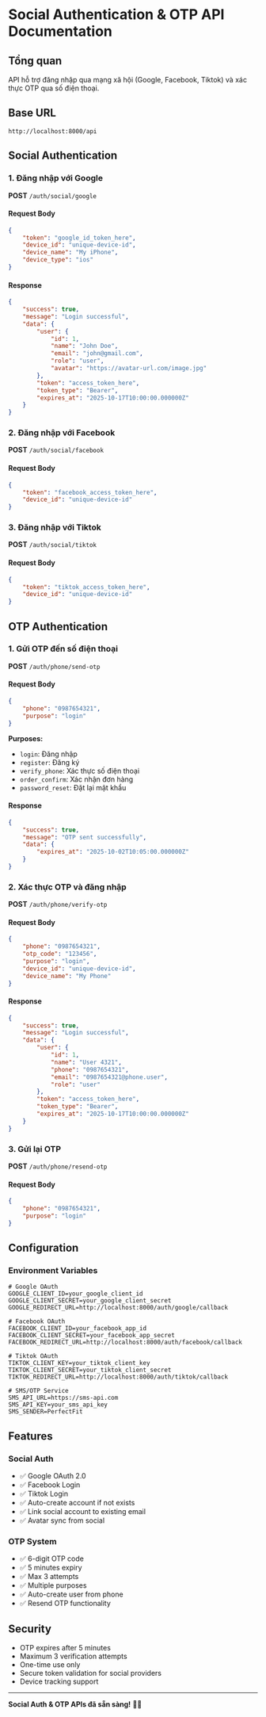 # Social Authentication & OTP API Documentation

## Tổng quan

API hỗ trợ đăng nhập qua mạng xã hội (Google, Facebook, Tiktok) và xác thực OTP qua số điện thoại.

## Base URL

```
http://localhost:8000/api
```

## Social Authentication

### 1. Đăng nhập với Google

**POST** `/auth/social/google`

#### Request Body

```json
{
    "token": "google_id_token_here",
    "device_id": "unique-device-id",
    "device_name": "My iPhone",
    "device_type": "ios"
}
```

#### Response

```json
{
    "success": true,
    "message": "Login successful",
    "data": {
        "user": {
            "id": 1,
            "name": "John Doe",
            "email": "john@gmail.com",
            "role": "user",
            "avatar": "https://avatar-url.com/image.jpg"
        },
        "token": "access_token_here",
        "token_type": "Bearer",
        "expires_at": "2025-10-17T10:00:00.000000Z"
    }
}
```

### 2. Đăng nhập với Facebook

**POST** `/auth/social/facebook`

#### Request Body

```json
{
    "token": "facebook_access_token_here",
    "device_id": "unique-device-id"
}
```

### 3. Đăng nhập với Tiktok

**POST** `/auth/social/tiktok`

#### Request Body

```json
{
    "token": "tiktok_access_token_here",
    "device_id": "unique-device-id"
}
```

## OTP Authentication

### 1. Gửi OTP đến số điện thoại

**POST** `/auth/phone/send-otp`

#### Request Body

```json
{
    "phone": "0987654321",
    "purpose": "login"
}
```

**Purposes:**
- `login`: Đăng nhập
- `register`: Đăng ký
- `verify_phone`: Xác thực số điện thoại
- `order_confirm`: Xác nhận đơn hàng
- `password_reset`: Đặt lại mật khẩu

#### Response

```json
{
    "success": true,
    "message": "OTP sent successfully",
    "data": {
        "expires_at": "2025-10-02T10:05:00.000000Z"
    }
}
```

### 2. Xác thực OTP và đăng nhập

**POST** `/auth/phone/verify-otp`

#### Request Body

```json
{
    "phone": "0987654321",
    "otp_code": "123456",
    "purpose": "login",
    "device_id": "unique-device-id",
    "device_name": "My Phone"
}
```

#### Response

```json
{
    "success": true,
    "message": "Login successful",
    "data": {
        "user": {
            "id": 1,
            "name": "User 4321",
            "phone": "0987654321",
            "email": "0987654321@phone.user",
            "role": "user"
        },
        "token": "access_token_here",
        "token_type": "Bearer",
        "expires_at": "2025-10-17T10:00:00.000000Z"
    }
}
```

### 3. Gửi lại OTP

**POST** `/auth/phone/resend-otp`

#### Request Body

```json
{
    "phone": "0987654321",
    "purpose": "login"
}
```

## Configuration

### Environment Variables

```env
# Google OAuth
GOOGLE_CLIENT_ID=your_google_client_id
GOOGLE_CLIENT_SECRET=your_google_client_secret
GOOGLE_REDIRECT_URL=http://localhost:8000/auth/google/callback

# Facebook OAuth
FACEBOOK_CLIENT_ID=your_facebook_app_id
FACEBOOK_CLIENT_SECRET=your_facebook_app_secret
FACEBOOK_REDIRECT_URL=http://localhost:8000/auth/facebook/callback

# Tiktok OAuth
TIKTOK_CLIENT_KEY=your_tiktok_client_key
TIKTOK_CLIENT_SECRET=your_tiktok_client_secret
TIKTOK_REDIRECT_URL=http://localhost:8000/auth/tiktok/callback

# SMS/OTP Service
SMS_API_URL=https://sms-api.com
SMS_API_KEY=your_sms_api_key
SMS_SENDER=PerfectFit
```

## Features

### Social Auth
- ✅ Google OAuth 2.0
- ✅ Facebook Login
- ✅ Tiktok Login
- ✅ Auto-create account if not exists
- ✅ Link social account to existing email
- ✅ Avatar sync from social

### OTP System
- ✅ 6-digit OTP code
- ✅ 5 minutes expiry
- ✅ Max 3 attempts
- ✅ Multiple purposes
- ✅ Auto-create user from phone
- ✅ Resend OTP functionality

## Security

- OTP expires after 5 minutes
- Maximum 3 verification attempts
- One-time use only
- Secure token validation for social providers
- Device tracking support

---

**Social Auth & OTP APIs đã sẵn sàng!** 🔐📱

